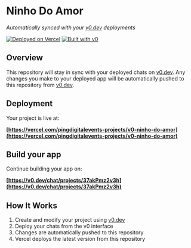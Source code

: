 # Ninho Do Amor

*Automatically synced with your [v0.dev](https://v0.dev) deployments*

[![Deployed on Vercel](https://img.shields.io/badge/Deployed%20on-Vercel-black?style=for-the-badge&logo=vercel)](https://vercel.com/pingdigitalevents-projects/v0-ninho-do-amor)
[![Built with v0](https://img.shields.io/badge/Built%20with-v0.dev-black?style=for-the-badge)](https://v0.dev/chat/projects/37akPmz2v3h)

## Overview

This repository will stay in sync with your deployed chats on [v0.dev](https://v0.dev).
Any changes you make to your deployed app will be automatically pushed to this repository from [v0.dev](https://v0.dev).

## Deployment

Your project is live at:

**[https://vercel.com/pingdigitalevents-projects/v0-ninho-do-amor](https://vercel.com/pingdigitalevents-projects/v0-ninho-do-amor)**

## Build your app

Continue building your app on:

**[https://v0.dev/chat/projects/37akPmz2v3h](https://v0.dev/chat/projects/37akPmz2v3h)**

## How It Works

1. Create and modify your project using [v0.dev](https://v0.dev)
2. Deploy your chats from the v0 interface
3. Changes are automatically pushed to this repository
4. Vercel deploys the latest version from this repository